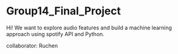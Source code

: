 # Group14_Final_Project
Hi! We want to explore audio features and build a machine learning approach using spotify API and Python.

collaborator: Ruchen